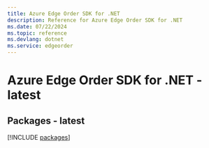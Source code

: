 ```yaml
---
title: Azure Edge Order SDK for .NET
description: Reference for Azure Edge Order SDK for .NET
ms.date: 07/22/2024
ms.topic: reference
ms.devlang: dotnet
ms.service: edgeorder
---
```

# Azure Edge Order SDK for .NET - latest
## Packages - latest
[!INCLUDE [packages](edge-order-index.md)]